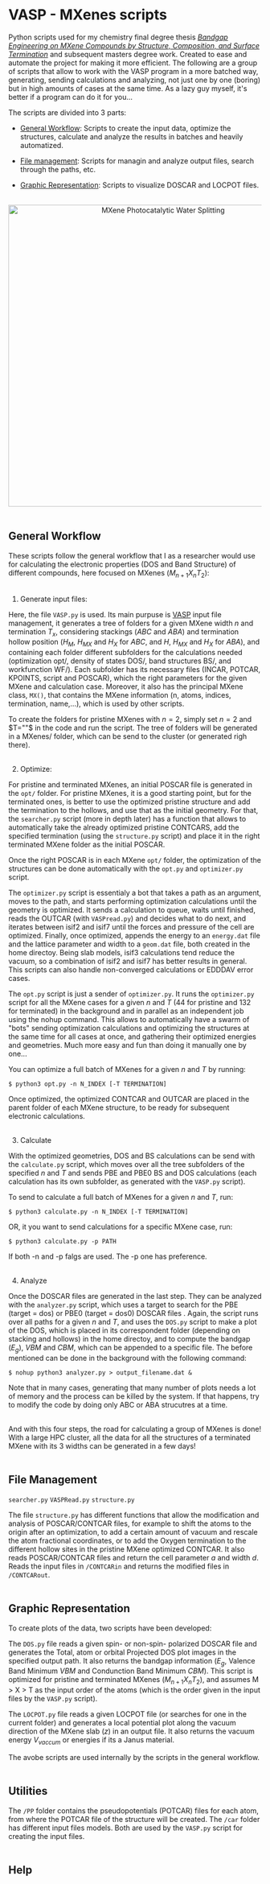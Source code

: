 # VASP - MXenes scripts
Python scripts used for my chemistry final degree thesis [_Bandgap Engineering on MXene Compounds by Structure, Composition, and Surface Termination_](http://hdl.handle.net/2445/189371) and subsequent masters degree work. Created to ease and automate the project for making it more efficient. The following are a group of scripts that allow to work with the VASP program in a more batched way, generating, sending calculations and analyzing, not just one by one (boring) but in high amounts of cases at the same time. As a lazy guy myself, it's better if a program can do it for you...

The scripts are divided into 3 parts:

- [General Workflow](#general-workflow): Scripts to create the input data, optimize the structures, calculate and analyze the results in batches and heavily automatized.

- [File management](#file-management): Scripts for managin and analyze output files, search through the paths, etc.

- [Graphic Representation](#graphic-representation): Scripts to visualize DOSCAR and LOCPOT files.

<br>
<div style="text-align: center;">
<img src="car/graphical_abstract%20(v4).png" alt= "MXene Photocatalytic Water Splitting" width=600>
</div>
<br>


## General Workflow

These scripts follow the general workflow that I as a researcher would use for calculating the electronic properties (DOS and Band Structure) of different compounds, here focused on MXenes ($M_{n+1}X_nT_2$): <br><br>

1. Generate input files:

Here, the file `VASP.py` is used. Its main purpuse is [VASP](https://www.vasp.at/) input file management, it generates a tree of folders for a given MXene width $n$ and termination $T_x$, considering stackings ($ABC$ and $ABA$) and termination hollow position ($H_M$, $H_{MX}$ and $H_X$ for $ABC$,  and $H$, $H_{MX}$ and $H_X$ for $ABA$), and containing each folder different subfolders for the calculations needed (optimization opt/, density of states DOS/, band structures BS/, and workfunction WF/). Each subfolder has its necessary files (INCAR, POTCAR, KPOINTS, script and POSCAR), which the right parameters for the given MXene and calculation case. Moreover, it also has the principal MXene class, `MX()`, that contains the MXene information (n, atoms, indices, termination, name,...), which is used by other scripts.

To create the folders for pristine MXenes with $n=2$, simply set $n=2$ and $T=""$ in the code and run the script. The tree of folders will be generated in a MXenes/ folder, which can be send to the cluster (or generated righ there).
<br><br>

2. Optimize:

For pristine and terminated MXenes, an initial POSCAR file is generated in the `opt/` folder. For pristine MXenes, it is a good starting point, but for the terminated ones, is better to use the optimized pristine structure and add the termination to the hollows, and use that as the initial geometry. For that, the `searcher.py` script (more in depth later) has a function that allows to automatically take the already optimized pristine CONTCARS, add the specified termination (using the `structure.py` script) and place it in the right terminated MXene folder as the initial POSCAR.

Once the right POSCAR is in each MXene `opt/` folder, the optimization of the structures can be done automatically with the `opt.py` and `optimizer.py` script. 

The `optimizer.py` script is essentialy a bot that takes a path as an argument, moves to the path, and starts performing optimization calculations until the geometry is optimized. It sends a calculation to queue, waits until finished, reads the OUTCAR (with `VASPread.py`) and decides what to do next, and iterates between isif2 and isif7 until the forces and pressure of the cell are optimized. Finally, once optimized, appends the energy to an `energy.dat` file and the lattice parameter and width to a `geom.dat` file, both created in the home directoy. Being slab models, isif3 calculations tend reduce the vacuum, so a combination of isif2 and isif7 has better results in general. This scripts can also handle non-converged calculations or EDDDAV error cases.

The `opt.py` script is just a sender of `optimizer.py`. It runs the `optimizer.py` script for all the MXene cases for a given $n$ and $T$ (44 for pristine and 132 for terminated) in the background and in parallel as an independent job using the nohup command. This allows to automatically have a swarm of "bots" sending optimization calculations and optimizing the structures at the same time for all cases at once, and gathering their optimized energies and geometries. Much more easy and fun than doing it manually one by one...

You can optimize a full batch of MXenes for a given $n$ and $T$ by running:
```
$ python3 opt.py -n N_INDEX [-T TERMINATION] 
```

Once optimized, the optimized CONTCAR and OUTCAR are placed in the parent folder of each MXene structure, to be ready for subsequent electronic calculations. 
<br><br>

3. Calculate 

With the optimized geometries, DOS and BS calculations can be send with the `calculate.py` script, which moves over all the tree subfolders of the specified $n$ and $T$ and sends PBE and PBE0 BS and DOS calculations (each calculation has its own subfolder, as generated with the `VASP.py` script).

To send to calculate a full batch of MXenes for a given $n$ and $T$, run:
```
$ python3 calculate.py -n N_INDEX [-T TERMINATION] 
```
OR, it you want to send calculations for a specific MXene case, run:
```
$ python3 calculate.py -p PATH
```
If both -n and -p falgs are used. The -p one has preference.
<br><br>

4. Analyze

Once the DOSCAR files are generated in the last step. They can be analyzed with the `analyzer.py` script, which uses a target to search for the PBE (target = dos) or PBE0 (target = dos0) DOSCAR files . Again, the script runs over all paths for a given $n$ and $T$, and uses the `DOS.py` script to make a plot of the DOS, which is placed in its correspondent folder (depending on stacking and hollows) in the home directoy, and to compute the bandgap ($E_g$), $VBM$ and $CBM$, which can be appended to a specific file. The before mentioned can be done in the background with the following command:

```
$ nohup python3 analyzer.py > output_filename.dat &
```
Note that in many cases, generating that many number of plots needs a lot of memory and the process can be killed by the system. If that happens, try to modify the code by doing only ABC or ABA strucutres at a time.
<br><br>

And with this four steps, the road for calculating a group of MXenes is done! With a large HPC cluster, all the data for all the structures of a terminated MXene with its 3 widths can be generated in a few days!
<br><br>


## File Management

`searcher.py` `VASPRead.py` `structure.py` 

The file `structure.py` has different functions that allow the modification and analysis of POSCAR/CONTCAR files, for example to shift the atoms to the origin after an optimization, to add a certain amount of vacuum and rescale the atom fractional coordinates, or to add the Oxygen termination to the different hollow sites in the pristine MXene optimized CONTCAR. It also reads POSCAR/CONTCAR files and return the cell parameter $a$ and width $d$. Reads the input files in `/CONTCARin` and returns the modified files in `/CONTCARout`.
<br><br>


## Graphic Representation

To create plots of the data, two scripts have been developed:

The `DOS.py` file reads a given spin- or non-spin- polarized DOSCAR file and generates the Total, atom or orbital Projected DOS plot images in the specified output path. It also returns the bandgap information ($E_g$, Valence Band Minimum $VBM$ and Condunction Band Minimum $CBM$). This script is optimized for pristine and terminated MXenes ($M_{n+1}X_nT_2$), and assumes M > X > T as the input order of the atoms (which is the order given in the input files by the `VASP.py` script).

The `LOCPOT.py` file reads a given LOCPOT file (or searches for one in the current folder) and generates a local potential plot along the vacuum direction of the MXene slab ($z$) in an output file. It also returns the vacuum energy $V_{vaccum}$ or energies if its a Janus material.

The avobe scripts are used internally by the scripts in the general workflow.
<br><br>


## Utilities 

The `/PP` folder contains the pseudopotentials (POTCAR) files for each atom, from where the POTCAR file of the structure will be created. The `/car` folder has different input files models. Both are used by the `VASP.py` script for creating the input files.
<br><br>


## Help
<br><br>
